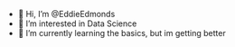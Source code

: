 - 👋 Hi, I’m @EddieEdmonds
- 👀 I’m interested in Data Science
- 🌱 I’m currently learning the basics, but im getting better

<!---
EddieEdmonds/EddieEdmonds is a ✨ special ✨ repository because its `README.md` (this file) appears on your GitHub profile.
You can click the Preview link to take a look at your changes.
--->
